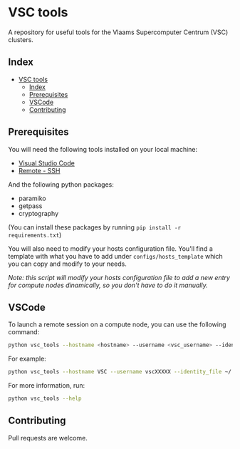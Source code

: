 # VSC tools
A repository for useful tools for the Vlaams Supercomputer Centrum (VSC) clusters.

## Index
- [VSC tools](#vsc-tools)
  - [Index](#index)
  - [Prerequisites](#prerequisites)
  - [VSCode](#vscode)
  - [Contributing](#contributing)

## Prerequisites
You will need the following tools installed on your local machine:
- [Visual Studio Code](https://code.visualstudio.com/)
- [Remote - SSH](https://marketplace.visualstudio.com/items?itemName=ms-vscode-remote.remote-ssh)

And the following python packages:
- paramiko
- getpass
- cryptography

(You can install these packages by running ```pip install -r requirements.txt```)

You will also need to modify your hosts configuration file. You'll find a template with what you have to add under ```configs/hosts_template``` which you can copy and modify to your needs. 

*Note: this script will modify your hosts configuration file to add a new entry for compute nodes dinamically, so you don't have to do it manually.*

## VSCode
To launch a remote session on a compute node, you can use the following command:
```bash
python vsc_tools --hostname <hostname> --username <vsc_username> --identity_file <path_to_private_key> --group <vsc_group> --project_folder <path_to_project_folder_in_cluster>
```

For example:
```bash
python vsc_tools --hostname VSC --username vscXXXXX --identity_file ~/.ssh/id_rsa --allocation_time 01:00:00 --group lcomputervision --project_folder /user/leuven/XXX/vscXXXXX/projectX
```

For more information, run:
```bash
python vsc_tools --help
```

## Contributing
Pull requests are welcome.
